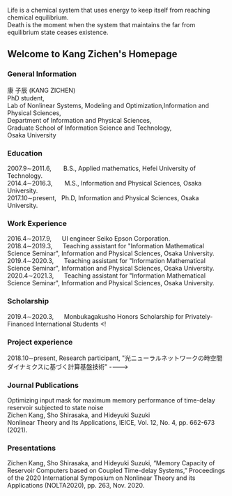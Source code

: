 Life is a chemical system that uses energy to keep itself from reaching chemical equilibrium.<br />
Death is the moment when the system that maintains the far from equilibrium state ceases existence.
## Welcome to Kang Zichen's Homepage
<!-- 
<img src="https://user-images.githubusercontent.com/14539282/57233456-a12d1f80-7059-11e9-80ff-1cf9eac0a215.JPG" alt="Kang Zichen's portrait"  width="210" height="280" /> 
-->

### General Information

康 子辰 (KANG ZICHEN)<br />
PhD student,<br/>
Lab of Nonlinear Systems, Modeling and Optimization,Information and Physical Sciences,<br />
Department of Information and Physical Sciences,<br />
Graduate School of Information Science and Technology,<br />
Osaka University

### Education
2007.9&sim;2011.6, &nbsp;&nbsp;&nbsp;&nbsp;&nbsp; B.S., Applied mathematics, Hefei University of Technology.<br />
2014.4&sim;2016.3, &nbsp;&nbsp;&nbsp;&nbsp;&nbsp; M.S., Information and Physical Sciences, Osaka University.<br />
2017.10&sim;present, &nbsp; Ph.D, Information and Physical Sciences, Osaka University.<br />

### Work Experience
2016.4&sim;2017.9, &nbsp;&nbsp;&nbsp;&nbsp; UI engineer Seiko Epson Corporation.<br />
2018.4&sim;2019.3, &nbsp;&nbsp;&nbsp;&nbsp; Teaching assistant for "Information Mathematical Science Seminar",  Information and Physical Sciences, Osaka University.<br />
2019.4&sim;2020.3, &nbsp;&nbsp;&nbsp;&nbsp; Teaching assistant for "Information Mathematical Science Seminar",  Information and Physical Sciences, Osaka University.<br />
2020.4&sim;2021.3, &nbsp;&nbsp;&nbsp;&nbsp; Teaching assistant for "Information Mathematical Science Seminar",  Information and Physical Sciences, Osaka University.<br />

### Scholarship
2019.4&sim;2020.3, &nbsp;&nbsp;&nbsp;&nbsp; Monbukagakusho Honors Scholarship for Privately-Financed International Students
<!
### Project experience
2018.10&sim;present, Research participant, "光ニューラルネットワークの時空間ダイナミクスに基づく計算基盤技術"
---->
### Journal Publications
Optimizing input mask for maximum memory performance of time-delay reservoir subjected to state noise <br />
Zichen Kang, Sho Shirasaka, and Hideyuki Suzuki <br />
Nonlinear Theory and Its Applications, IEICE, Vol. 12, No. 4, pp. 662-673 (2021). <br />

### Presentations
Zichen Kang, Sho Shirasaka, and Hideyuki Suzuki, “Memory Capacity of Reservoir Computers based on Coupled Time-delay Systems,” Proceedings of the 2020 International Symposium on Nonlinear Theory and its Applications (NOLTA2020), pp. 263, Nov. 2020.
